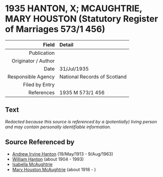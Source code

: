 ﻿---
layout: page
permalink: /sources/s20380977
---

# 1935 HANTON, X; MCAUGHTRIE, MARY HOUSTON (Statutory Register of Marriages 573/1 456)

Field | Detail
---:|:---
Publication | 
Originator / Author | 
Date | 31/Jul/1935
Responsible Agency | National Records of Scotland
Filed by Entry | 
References | 1935 M 573/1 456

## Text

_Redacted because this source is referenced by a (potentially) living person and may contain personally identifiable information._

## Source Referenced by

* [Andrew Irvine Hanton](../people/@53392578@-andrew-irvine-hanton-b1913-5-19-d1963-8-9.md) (19/May/1913 - 9/Aug/1963)
* [William Hanton](../people/@19187808@-william-hanton-b1904-d1993.md) (about 1904 - 1993)
* [Isabella McAughtrie](../people/@88003126@-isabella-mcaughtrie-b-d.md)
* [Mary Houston McAughtrie](../people/@54273056@-mary-houston-mcaughtrie-b1918-d.md) (about 1918 - )
